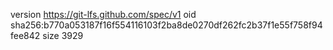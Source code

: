 version https://git-lfs.github.com/spec/v1
oid sha256:b770a053187f16f554116103f2ba8de0270df262fc2b37f1e55f758f94fee842
size 3929
